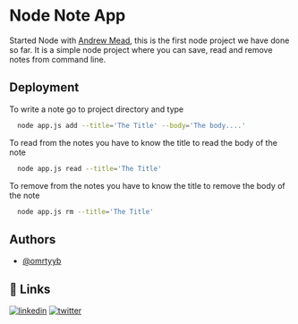 
# Node Note App

Started Node with [Andrew Mead](https://www.udemy.com/course/the-complete-nodejs-developer-course-2/#instructor-1), this is the first node project we have done so far.
It is a simple node project where you can save, read and remove notes from command line.






## Deployment

To write a note go to project directory and type

```bash
  node app.js add --title='The Title' --body='The body....'
```

To read from the notes you have to know the title to read the body of the note

```bash
  node app.js read --title='The Title'
```

To remove from the notes you have to know the title to remove the body of the note
```bash
  node app.js rm --title='The Title'
```
## Authors

- [@omrtyyb](https://www.github.com/omrtyyb)



## 🔗 Links
[![linkedin](https://img.shields.io/badge/linkedin-0A66C2?style=for-the-badge&logo=linkedin&logoColor=white)](https://www.linkedin.com/notifications//)
[![twitter](https://img.shields.io/badge/twitter-1DA1F2?style=for-the-badge&logo=twitter&logoColor=white)](https://twitter.com/omrtyyb)

